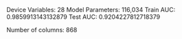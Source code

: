 Device Variables: 28
Model Parameters: 116,034
Train AUC:  0.9859913143132879
Test AUC:  0.9204227812718379

Number of columns: 868